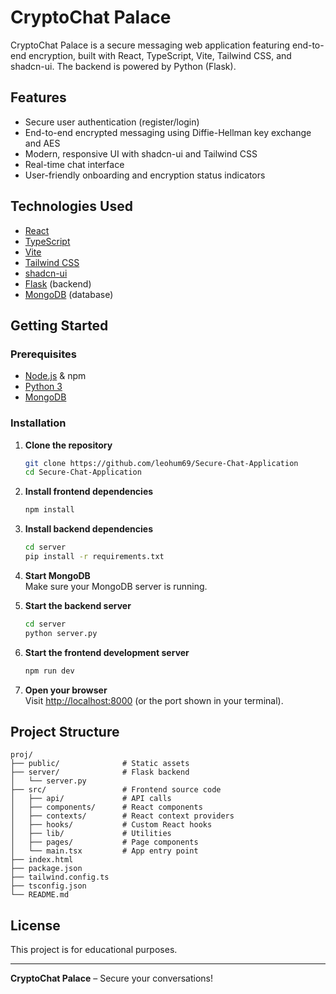 # CryptoChat Palace

CryptoChat Palace is a secure messaging web application featuring end-to-end encryption, built with React, TypeScript, Vite, Tailwind CSS, and shadcn-ui. The backend is powered by Python (Flask).

## Features

- Secure user authentication (register/login)
- End-to-end encrypted messaging using Diffie-Hellman key exchange and AES
- Modern, responsive UI with shadcn-ui and Tailwind CSS
- Real-time chat interface
- User-friendly onboarding and encryption status indicators

## Technologies Used

- [React](https://react.dev/)
- [TypeScript](https://www.typescriptlang.org/)
- [Vite](https://vitejs.dev/)
- [Tailwind CSS](https://tailwindcss.com/)
- [shadcn-ui](https://ui.shadcn.com/)
- [Flask](https://flask.palletsprojects.com/) (backend)
- [MongoDB](https://www.mongodb.com/) (database)

## Getting Started

### Prerequisites

- [Node.js](https://nodejs.org/) & npm
- [Python 3](https://www.python.org/)
- [MongoDB](https://www.mongodb.com/try/download/community)

### Installation

1. **Clone the repository**
   ```sh
   git clone https://github.com/leohum69/Secure-Chat-Application
   cd Secure-Chat-Application
   ```

2. **Install frontend dependencies**
   ```sh
   npm install
   ```

3. **Install backend dependencies**
   ```sh
   cd server
   pip install -r requirements.txt
   ```

4. **Start MongoDB**  
   Make sure your MongoDB server is running.

5. **Start the backend server**
   ```sh
   cd server
   python server.py
   ```

6. **Start the frontend development server**
   ```sh
   npm run dev
   ```

7. **Open your browser**  
   Visit [http://localhost:8000](http://localhost:8000) (or the port shown in your terminal).

## Project Structure

```
proj/
├── public/              # Static assets
├── server/              # Flask backend
│   └── server.py
├── src/                 # Frontend source code
│   ├── api/             # API calls
│   ├── components/      # React components
│   ├── contexts/        # React context providers
│   ├── hooks/           # Custom React hooks
│   ├── lib/             # Utilities
│   ├── pages/           # Page components
│   └── main.tsx         # App entry point
├── index.html
├── package.json
├── tailwind.config.ts
├── tsconfig.json
└── README.md
```


## License

This project is for educational purposes.

---

**CryptoChat Palace** – Secure your conversations!
